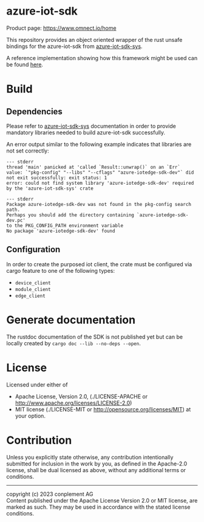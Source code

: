 # azure-iot-sdk
Product page: https://www.omnect.io/home

This repository provides an object oriented wrapper of the rust unsafe bindings for the azure-iot-sdk from [azure-iot-sdk-sys](https://github.com/omnect/azure-iot-sdk-sys.git).

A reference implementation showing how this framework might be used can be found [here](https://github.com/omnect/iot-client-template-rs).

# Build

## Dependencies
Please refer to [azure-iot-sdk-sys](https://github.com/omnect/azure-iot-sdk-sys/blob/main/README.md) documentation in order to provide mandatory libraries needed to build azure-iot-sdk successfully.

An error output similar to the following example indicates that libraries are not set correctly:
```
--- stderr
thread 'main' panicked at 'called `Result::unwrap()` on an `Err` value: `"pkg-config" "--libs" "--cflags" "azure-iotedge-sdk-dev"` did not exit successfully: exit status: 1
error: could not find system library 'azure-iotedge-sdk-dev' required by the 'azure-iot-sdk-sys' crate

--- stderr
Package azure-iotedge-sdk-dev was not found in the pkg-config search path.
Perhaps you should add the directory containing `azure-iotedge-sdk-dev.pc'
to the PKG_CONFIG_PATH environment variable
No package 'azure-iotedge-sdk-dev' found
```

## Configuration

In order to create the purposed iot client, the crate must be configured via cargo feature to one of the following types:
- `device_client`
- `module_client`
- `edge_client`

# Generate documentation

The rustdoc documentation of the SDK is not published yet but can be locally created by `cargo doc --lib --no-deps --open`.

# License

Licensed under either of
* Apache License, Version 2.0, (./LICENSE-APACHE or <http://www.apache.org/licenses/LICENSE-2.0>)
* MIT license (./LICENSE-MIT or <http://opensource.org/licenses/MIT>)
at your option.

# Contribution

Unless you explicitly state otherwise, any contribution intentionally
submitted for inclusion in the work by you, as defined in the Apache-2.0
license, shall be dual licensed as above, without any additional terms or
conditions.

---

copyright (c) 2023 conplement AG<br>
Content published under the Apache License Version 2.0 or MIT license, are marked as such. They may be used in accordance with the stated license conditions.
